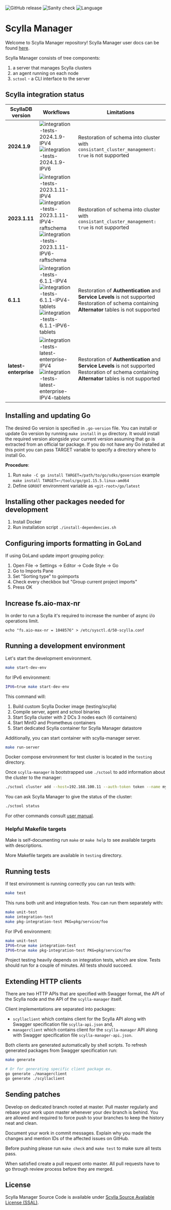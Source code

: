![GitHub release](https://img.shields.io/github/tag/scylladb/scylla-manager.svg?label=release)
![Sanity check](https://github.com/scylladb/scylla-manager/actions/workflows/sanity-checks.yml/badge.svg?branch=branch-3.4)
![Language](https://img.shields.io/badge/Language-Go-blue.svg)

# Scylla Manager

Welcome to Scylla Manager repository!
Scylla Manager user docs can be found [here](https://manager.docs.scylladb.com/stable/).

Scylla Manager consists of tree components:

1. a server that manages Scylla clusters
2. an agent running on each node
3. `sctool` - a CLI interface to the server

## Scylla integration status

| ScyllaDB version      | Workflows                                                                                                                                 | Limitations                                                                                                                                           |
|-----------------------|-------------------------------------------------------------------------------------------------------------------------------------------|-------------------------------------------------------------------------------------------------------------------------------------------------------|
| **2024.1.9**          | ![integration-tests-2024.1.9-IPV4]<br/>![integration-tests-2024.1.9-IPV6]                                                                 | Restoration of schema into cluster with `consistant_cluster_management: true` is not supported                                                        |
| **2023.1.11**         | ![integration-tests-2023.1.11-IPV4]<br/>![integration-tests-2023.1.11-IPV4-raftschema]<br/>![integration-tests-2023.1.11-IPV6-raftschema] | Restoration of schema into cluster with `consistant_cluster_management: true` is not supported                                                        |
| **6.1.1**             | ![integration-tests-6.1.1-IPV4]<br/>![integration-tests-6.1.1-IPV4-tablets]<br/>![integration-tests-6.1.1-IPV6-tablets]                   | Restoration of **Authentication** and **Service Levels** is not supported<br/>Restoration of schema containing **Alternator** tables is not supported |
| **latest-enterprise** | ![integration-tests-latest-enterprise-IPV4]<br/>![integration-tests-latest-enterprise-IPV4-tablets]                                       | Restoration of **Authentication** and **Service Levels** is not supported<br/>Restoration of schema containing **Alternator** tables is not supported |

[integration-tests-2023.1.11-IPV4]: https://github.com/scylladb/scylla-manager/actions/workflows/integration-tests-2023.1.11-IPV4.yaml/badge.svg?branch=branch-3.4
[integration-tests-2023.1.11-IPV4-raftschema]: https://github.com/scylladb/scylla-manager/actions/workflows/integration-tests-2023.1.11-IPV4-raftschema.yaml/badge.svg?branch=branch-3.4
[integration-tests-2023.1.11-IPV6-raftschema]: https://github.com/scylladb/scylla-manager/actions/workflows/integration-tests-2023.1.11-IPV6-raftschema.yaml/badge.svg?branch=branch-3.4
[integration-tests-2024.1.9-IPV4]: https://github.com/scylladb/scylla-manager/actions/workflows/integration-tests-2024.1.9-IPV4.yaml/badge.svg?branch=branch-3.4
[integration-tests-2024.1.9-IPV6]: https://github.com/scylladb/scylla-manager/actions/workflows/integration-tests-2024.1.9-IPV6.yaml/badge.svg?branch=branch-3.4
[integration-tests-6.1.1-IPV4]: https://github.com/scylladb/scylla-manager/actions/workflows/integration-tests-6.1.1-IPV4.yaml/badge.svg?branch=branch-3.4
[integration-tests-6.1.1-IPV4-tablets]: https://github.com/scylladb/scylla-manager/actions/workflows/integration-tests-6.1.1-IPV4-tablets.yaml/badge.svg?branch=branch-3.4
[integration-tests-6.1.1-IPV6-tablets]: https://github.com/scylladb/scylla-manager/actions/workflows/integration-tests-6.1.1-IPV6-tablets.yaml/badge.svg?branch=branch-3.4
[integration-tests-latest-enterprise-IPV4]: https://github.com/scylladb/scylla-manager/actions/workflows/integration-tests-latest-enterprise-IPV4.yaml/badge.svg?branch=branch-3.4
[integration-tests-latest-enterprise-IPV4-tablets]: https://github.com/scylladb/scylla-manager/actions/workflows/integration-tests-latest-enterprise-IPV4-tablets.yaml/badge.svg?branch=branch-3.4

## Installing and updating Go

The desired Go version is specified in `.go-version` file.
You can install or update Go version by running `make install` in `go` directory.
It would install the required version alongside your current version assuming that go is extracted from an official tar package.
If you do not have any Go installed at this point you can pass TARGET variable to specify a directory where to install Go. 

**Procedure**:

1. Run `make -C go install TARGET=/path/to/go/sdks/goversion` example `make install TARGET=~/tools/go/go1.15.5.linux-amd64`
2. Define `GOROOT` environment variable as `<git-root>/go/latest`

## Installing other packages needed for development

1. Install Docker
2. Run installation script `./install-dependencies.sh`

## Configuring imports formatting in GoLand

If using GoLand update import grouping policy:

1. Open File -> Settings -> Editor -> Code Style -> Go
2. Go to Imports Pane
3. Set "Sorting type" to goimports
4. Check every checkbox but "Group current project imports"
5. Press OK

## Increase fs.aio-max-nr

In order to run a Scylla it's required to increase the number of async i/o operations limit. 

```
echo "fs.aio-max-nr = 1048576" > /etc/sysctl.d/50-scylla.conf
```

## Running a development environment

Let's start the development environment.

```bash
make start-dev-env
```

for IPv6 environment:
```bash
IPV6=true make start-dev-env
```

This command will:
1. Build custom Scylla Docker image (testing/scylla)
2. Compile server, agent and sctool binaries
3. Start Scylla cluster with 2 DCs 3 nodes each (6 containers)
4. Start MinIO and Prometheus containers
5. Start dedicated Scylla container for Scylla Manager datastore

Additionally, you can start container with scylla-manager server.
```bash
make run-server
```

Docker compose environment for test cluster is located in the `testing` directory.

Once `scylla-manager` is bootstrapped use `./sctool` to add information about the cluster to the manager:

```bash
./sctool cluster add --host=192.168.100.11 --auth-token token --name my-cluster 
```

You can ask Scylla Manager to give the status of the cluster:

```bash
./sctool status
```

For other commands consult [user manual](https://docs.scylladb.com/operating-scylla/manager/).

### Helpful Makefile targets

Make is self-documenting run `make` or `make help` to see available targets with descriptions.

More Makefile targets are available in `testing` directory.

## Running tests

If test environment is running correctly you can run tests with:

```bash
make test
```

This runs both unit and integration tests. You can run them separately with:

```bash
make unit-test
make integration-test
make pkg-integration-test PKG=pkg/service/foo
```

For IPv6 environment:
```bash
make unit-test
IPV6=true make integration-test
IPV6=true make pkg-integration-test PKG=pkg/service/foo
```

Project testing heavily depends on integration tests, which are slow.
Tests should run for a couple of minutes.
All tests should succeed.

## Extending HTTP clients

There are two HTTP APIs that are specified with Swagger format, the API of the Scylla node and the API of the `scylla-manager` itself.

Client implementations are separated into packages:

- `scyllaclient` which contains client for the Scylla API along with Swagger specification file `scylla-api.json` and,
- `managerclient` which contains client for the `scylla-manager` API along with Swagger specification file `scylla-manager-api.json`.

Both clients are generated automatically by shell scripts.
To refresh generated packages from Swagger specification run:

```bash
make generate

# Or for generating specific client package ex.
go generate ./managerclient
go generate ./scyllaclient
```

## Sending patches

Develop on dedicated branch rooted at master.
Pull master regularly and rebase your work upon master whenever your dev branch is behind.
You are allowed and required to force push to your branches to keep the history neat and clean.

Document your work in commit messages.
Explain why you made the changes and mention IDs of the affected issues on GitHub.

Before pushing please run `make check` and `make test` to make sure all tests pass.

When satisfied create a pull request onto master.
All pull requests have to go through review process before they are merged.

## License

Scylla Manager Source Code is available under [Scylla Source Available License (SSAL)](https://www.scylladb.com/scylla-source-available-license/).
